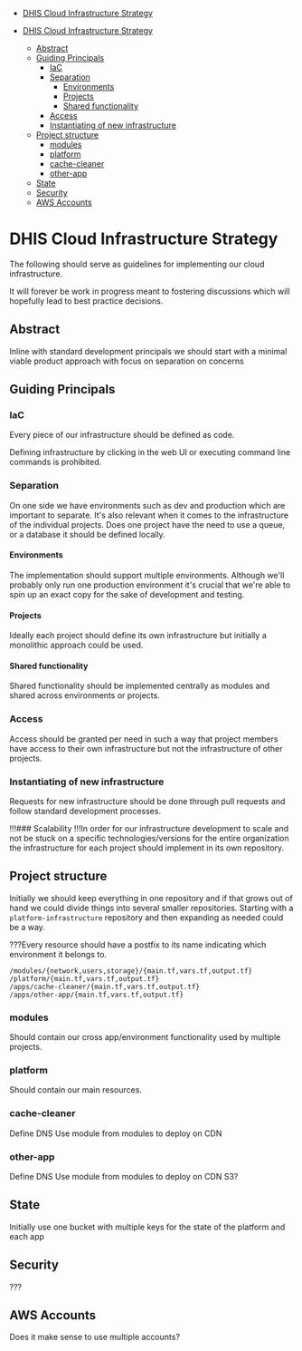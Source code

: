 <!-- START doctoc generated TOC please keep comment here to allow auto update -->
<!-- DON'T EDIT THIS SECTION, INSTEAD RE-RUN doctoc TO UPDATE -->
- [DHIS Cloud Infrastructure Strategy](#dhis-cloud-infrastructure-strategy)

- [DHIS Cloud Infrastructure Strategy](#dhis-cloud-infrastructure-strategy)
  - [Abstract](#abstract)
  - [Guiding Principals](#guiding-principals)
    - [IaC](#iac)
    - [Separation](#separation)
      - [Environments](#environments)
      - [Projects](#projects)
      - [Shared functionality](#shared-functionality)
    - [Access](#access)
    - [Instantiating of new infrastructure](#instantiating-of-new-infrastructure)
  - [Project structure](#project-structure)
    - [modules](#modules)
    - [platform](#platform)
    - [cache-cleaner](#cache-cleaner)
    - [other-app](#other-app)
  - [State](#state)
  - [Security](#security)
  - [AWS Accounts](#aws-accounts)

<!-- END doctoc generated TOC please keep comment here to allow auto update -->

# DHIS Cloud Infrastructure Strategy

The following should serve as guidelines for implementing our cloud infrastructure.

It will forever be work in progress meant to fostering discussions which will hopefully lead to best practice decisions.

## Abstract
Inline with standard development principals we should start with a minimal viable product approach with focus on separation on concerns

## Guiding Principals

### IaC
Every piece of our infrastructure should be defined as code.

Defining infrastructure by clicking in the web UI or executing command line commands is prohibited.

### Separation
On one side we have environments such as dev and production which are important to separate. It's also relevant when it comes to the infrastructure of the individual projects. Does one project have the need to use a queue, or a database it should be defined locally.

#### Environments
The implementation should support multiple environments. Although we'll probably only run one production environment it's crucial that we're able to spin up an exact copy for the sake of development and testing.

#### Projects
Ideally each project should define its own infrastructure but initially a monolithic approach could be used.

#### Shared functionality
Shared functionality should be implemented centrally as modules and shared across environments or projects.

### Access
Access should be granted per need in such a way that project members have access to their own infrastructure but not the infrastructure of other projects.

### Instantiating of new infrastructure
Requests for new infrastructure should be done through pull requests and follow standard development processes.

!!!### Scalability
!!!In order for our infrastructure development to scale and not be stuck on a specific technologies/versions for the entire organization the infrastructure for each project should implement in its own repository.

## Project structure
Initially we should keep everything in one repository and if that grows out of hand we could divide things into several smaller repositories. Starting with a `platform-infrastructure` repository and then expanding as needed could be a way.

???Every resource should have a postfix to its name indicating which environment it belongs to.

```
/modules/{network,users,storage}/{main.tf,vars.tf,output.tf}
/platform/{main.tf,vars.tf,output.tf}
/apps/cache-cleaner/{main.tf,vars.tf,output.tf}
/apps/other-app/{main.tf,vars.tf,output.tf}
```

### modules
Should contain our cross app/environment functionality used by multiple projects.

### platform
Should contain our main resources.

### cache-cleaner
Define DNS
Use module from modules to deploy on CDN

### other-app
Define DNS
Use module from modules to deploy on CDN 
S3?

## State
Initially use one bucket with multiple keys for the state of the platform and each app

## Security
???

## AWS Accounts
Does it make sense to use multiple accounts?
